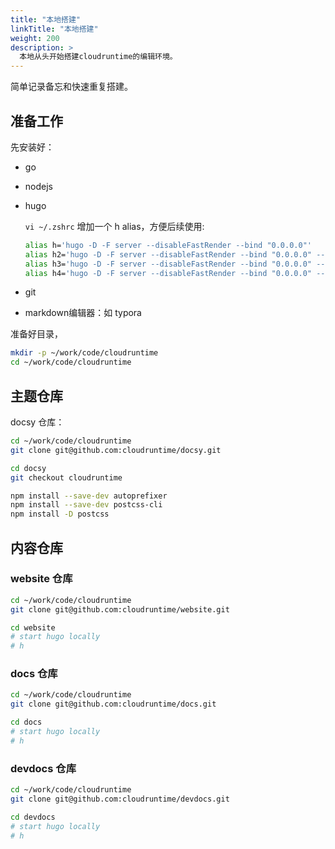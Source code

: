 ```yaml
---
title: "本地搭建"
linkTitle: "本地搭建"
weight: 200
description: >
  本地从头开始搭建cloudruntime的编辑环境。
---
```


简单记录备忘和快速重复搭建。

## 准备工作

先安装好：

- go

- nodejs

- hugo

  `vi ~/.zshrc` 增加一个 h alias，方便后续使用:

  ```bash
  alias h='hugo -D -F server --disableFastRender --bind "0.0.0.0"'
  alias h2='hugo -D -F server --disableFastRender --bind "0.0.0.0" --port 2323'
  alias h3='hugo -D -F server --disableFastRender --bind "0.0.0.0" --port 3333'
  alias h4='hugo -D -F server --disableFastRender --bind "0.0.0.0" --port 4343'
  ```

- git

- markdown编辑器：如 typora

准备好目录，

```bash
mkdir -p ~/work/code/cloudruntime
cd ~/work/code/cloudruntime
```

## 主题仓库

docsy 仓库：

```bash
cd ~/work/code/cloudruntime
git clone git@github.com:cloudruntime/docsy.git 

cd docsy
git checkout cloudruntime

npm install --save-dev autoprefixer
npm install --save-dev postcss-cli
npm install -D postcss
```

## 内容仓库

### website 仓库

```bash
cd ~/work/code/cloudruntime
git clone git@github.com:cloudruntime/website.git

cd website
# start hugo locally
# h
```

### docs 仓库

```bash
cd ~/work/code/cloudruntime
git clone git@github.com:cloudruntime/docs.git

cd docs
# start hugo locally
# h
```

### devdocs 仓库

```bash
cd ~/work/code/cloudruntime
git clone git@github.com:cloudruntime/devdocs.git

cd devdocs
# start hugo locally
# h
```